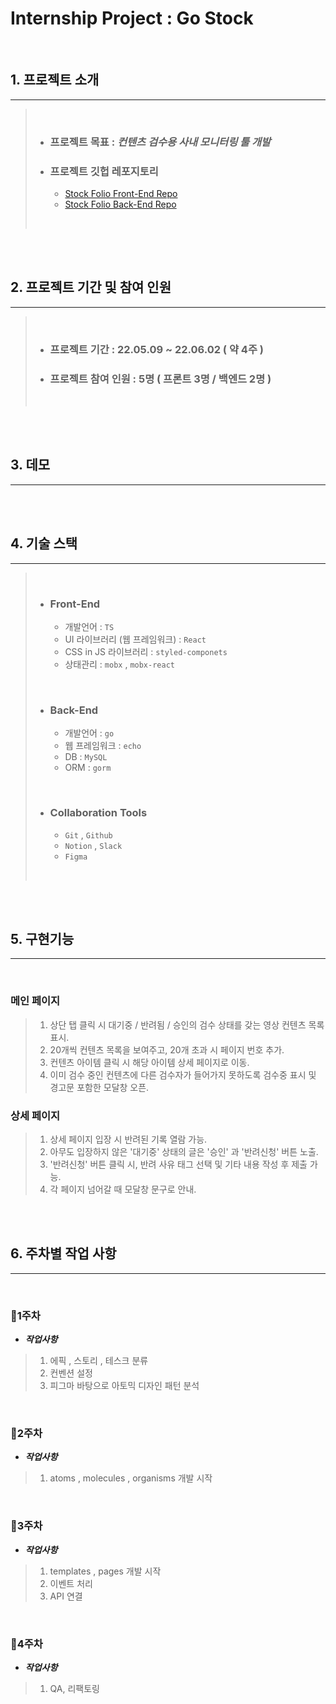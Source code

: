 # Internship Project : Go Stock

<br/>

## 1. 프로젝트 소개

---

> <br/>
>
> - ### 프로젝트 목표 : **_컨텐츠 검수용 사내 모니터링 툴 개발_**
>
> - ### 프로젝트 깃헙 레포지토리
>   - [Stock Folio Front-End Repo](https://github.com/StockfolioOfficial/stockcontent-monitor-demo-front)
>   - [Stock Folio Back-End Repo](https://github.com/StockfolioOfficial/stockcontent-monitor-demo-back)
>
> <br/>

<br/>
<br/>

## 2. 프로젝트 기간 및 참여 인원

---

> <br/>
>
> - ### 프로젝트 기간 : 22.05.09 ~ 22.06.02 ( 약 4주 )
>
> - ### 프로젝트 참여 인원 : 5명 ( 프론트 3명 / 백엔드 2명 )
>
> <br/>

<br/>
<br/>

## 3. 데모

---

<br/>
<br/>

## 4. 기술 스택

---

> <br/>
>
> - ### Front-End
>
>   - 개발언어 : `TS`
>   - UI 라이브러리 (웹 프레임워크) : `React`
>   - CSS in JS 라이브러리 : `styled-componets`
>   - 상태관리 : `mobx` , `mobx-react`
>
> <br/>
>
> - ### Back-End
>
>   - 개발언어 : `go`
>   - 웹 프레임워크 : `echo`
>   - DB : `MySQL`
>   - ORM : `gorm`
>
> <br/>
>
> - ### Collaboration Tools
>   - `Git` , `Github`
>   - `Notion` , `Slack`
>   - `Figma`
>
> <br/>

<br/>
<br/>


## 5. 구현기능

---
<br/>

### 메인 페이지
>
> 1. 상단 탭 클릭 시 대기중 / 반려됨 / 승인의 검수 상태를 갖는 영상 컨텐츠 목록 표시.
> 2. 20개씩 컨텐츠 목록을 보여주고, 20개 초과 시 페이지 번호 추가.
> 3. 컨텐츠 아이템 클릭 시 해당 아이템 상세 페이지로 이동.
> 4. 이미 검수 중인 컨텐츠에 다른 검수자가 들어가지 못하도록 검수중 표시 및 경고문 포함한 모달창 오픈.
> 


### 상세 페이지
>
> 1. 상세 페이지 입장 시 반려된 기록 열람 가능.
> 2. 아무도 입장하지 않은 '대기중' 상태의 글은 '승인' 과 '반려신청' 버튼 노출.
> 3. '반려신청' 버튼 클릭 시, 반려 사유 태그 선택 및 기타 내용 작성 후 제출 가능. 
> 4. 각 페이지 넘어갈 때 모달창 문구로 안내.
> 

<br/>
<br/>

## 6. 주차별 작업 사항

---
</br>

### 📌1주차

- **_작업사항_**

> 1. 에픽 , 스토리 , 테스크 분류
> 2. 컨벤션 설정
> 3. 피그마 바탕으로 아토믹 디자인 패턴 분석
>

<br/>

### 📌2주차


- **_작업사항_**

> 1. atoms , molecules , organisms 개발 시작

<br/>

### 📌3주차


- **_작업사항_**

> 1. templates , pages 개발 시작
> 2. 이벤트 처리
> 3. API 연결


<br/>

### 📌4주차


- **_작업사항_**

> 1. QA, 리팩토링 
<br/>


